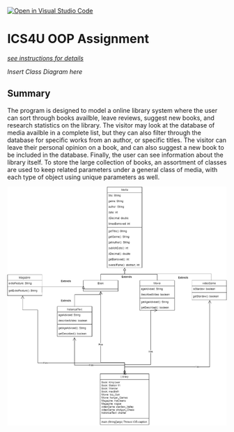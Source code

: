 [![Open in Visual Studio Code](https://classroom.github.com/assets/open-in-vscode-c66648af7eb3fe8bc4f294546bfd86ef473780cde1dea487d3c4ff354943c9ae.svg)](https://classroom.github.com/online_ide?assignment_repo_id=9232506&assignment_repo_type=AssignmentRepo)
# ICS4U OOP Assignment

[*see instructions for details*](Instructions.md)

*Insert Class Diagram here*  

## Summary
The program is designed to model a online library system where the user can sort through books availble, leave reviews, suggest new books, and research statistics on the library. The visitor may look at the database of media availble in a complete list, but they can also filter through the database for specific works from an author, or specific titles. The visitor can leave their personal opinion on a book, and can also suggest a new book to be included in the database. Finally, the user can see information about the library itself. To store the large collection of books, an assortment of classes are used to keep related parameters under a general class of media, with each type of object using unique parameters as well.

<img src = "https://github.com/SACHSTech/oop-assignment-jamesbian-jb/blob/main/src/bookCollection/class-diagram.png">


